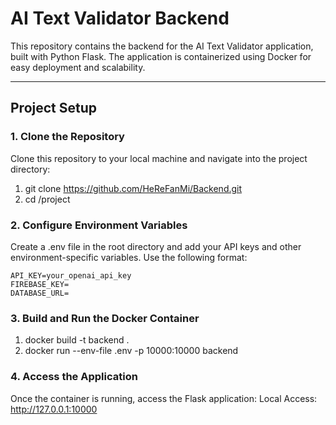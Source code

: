 # **AI Text Validator Backend**

This repository contains the backend for the AI Text Validator application, built with Python Flask. The application is containerized using Docker for easy deployment and scalability.

---

## **Project Setup**

### **1. Clone the Repository**

Clone this repository to your local machine and navigate into the project directory:

1. git clone https://github.com/HeReFanMi/Backend.git
2. cd /project

### **2. Configure Environment Variables**

Create a .env file in the root directory and add your API keys and other environment-specific variables. Use the following format:

    API_KEY=your_openai_api_key
    FIREBASE_KEY=
    DATABASE_URL=

### **3. Build and Run the Docker Container**

1. docker build -t backend .
2. docker run --env-file .env -p 10000:10000 backend


### **4. Access the Application**

Once the container is running, access the Flask application:
Local Access: http://127.0.0.1:10000
